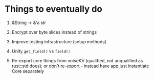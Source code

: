 # Things to eventually do

1. &String -> &'a str

1. Encrypt over byte slices instead of strings

1. Improve testing infrastructure (setup methods)

1. Unify `get_field()` vs `field()`

1. Re-export core things from noiseKV (qualified, not unqualified as rust::std does); or don't re-export - instead have app just instantiate Core separately
